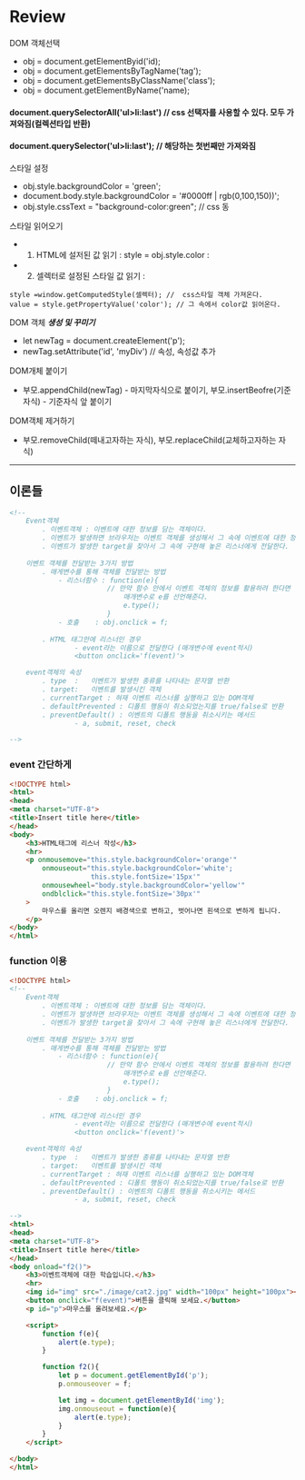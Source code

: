 # Review
DOM 객체선택
- obj = document.getElementByid('id);
- obj = document.getElementsByTagName('tag');
- obj = document.getElementsByClassName('class');
- obj = document.getElementByName('name);

#### document.querySelectorAll('ul>li:last')  // css 선택자를 사용할 수 있다. 모두 가져와짐(컬렉션타입 반환)
#### document.querySelector('ul>li:last');  // 해당하는 첫번째만 가져와짐

스타일 설정
- obj.style.backgroundColor = 'green';
- document.body.style.backgroundColor = '#0000ff | rgb(0,100,150))';
- obj.style.cssText = "background-color:green"; // css 동

스타일 읽어오기
- 1) HTML에 설저된 값 읽기 : style = obj.style.color :
- 2) 셀렉터로 설정된 스타일 값 읽기 : 
~~~
style =window.getComputedStyle(셀렉터); //  css스타일 객체 가져온다.
value = style.getPropertyValue('color'); // 그 속에서 color값 읽어온다.
~~~

DOM 객체 ***생성 및 꾸미기***
- let newTag = document.createElement('p');
- newTag.setAttribute('id', 'myDiv')  //  속성, 속성값 추가

DOM개체 붙이기
- 부모.appendChild(newTag) - 마지막자식으로 붙이기, 부모.insertBeofre(기준자식) - 기준자식 앞 붙이기

DOM객체 제거하기
- 부모.removeChild(떼내고자하는 자식), 부모.replaceChild(교체하고자하는 자식)

-----------------------------------------------------------------------------------------------

## 이론들
```html
<!-- 
	Event객체
		. 이벤트객체 : 이벤트에 대한 정보를 담는 객체이다.
		. 이벤트가 발생하면 브라우저는 이벤트 객체를 생성해서 그 속에 이벤트에 대한 정보를 담는 객체
		. 이벤트가 발생한 target을 찾아서 그 속에 구현해 놓은 리스너에게 전달한다.
		
	이벤트 객체를 전달받는 3가지 방법
		. 매게변수를 통해 객체를 전달받는 방법
			- 리스너함수 : function(e){
						// 만약 함수 안에서 이벤트 객체의 정보를 활용하려 한다면
							매개변수로 e를 선언해준다.
							e.type();
						}
			- 호출	: obj.onclick = f;
		
		. HTML 태그안에 리스너인 경우
				- event라는 이름으로 전달한다 (매개변수에 event적시)
				<button onclick='f(event)'>

	event객체의 속성
		. type	:	이벤트가 발생한 종류를 나타내는 문자열 반환
		. target:	이벤트를 발생시킨 객체
		. currentTarget : 혀재 이벤트 리스너를 실행하고 있는 DOM객체
		. defaultPrevented : 디폴트 행동이 취소되었는지를 true/false로 반환
		. preventDefault() : 이벤트의 디폴트 행동을 취소시키는 메서드
				- a, submit, reset, check

-->
```


### event 간단하게
```html
<!DOCTYPE html>
<html>
<head>
<meta charset="UTF-8">
<title>Insert title here</title>
</head>
<body>
	<h3>HTML태그에 리스너 작성</h3>
	<hr>
	<p onmousemove="this.style.backgroundColor='orange'"
		onmouseout="this.style.backgroundColor='white';
					this.style.fontSize='15px'"
		onmousewheel="body.style.backgroundColor='yellow'"
		ondblclick="this.style.fontSize='30px'"
	>
		마우스를 올리면 오렌지 배경색으로 변하고, 벗어나면 흰색으로 변하게 됩니다.
	</p>
</body>
</html>
```

### function 이용
```html
<!DOCTYPE html>
<!-- 
	Event객체
		. 이벤트객체 : 이벤트에 대한 정보를 담는 객체이다.
		. 이벤트가 발생하면 브라우저는 이벤트 객체를 생성해서 그 속에 이벤트에 대한 정보를 담는 객체
		. 이벤트가 발생한 target을 찾아서 그 속에 구현해 놓은 리스너에게 전달한다.
		
	이벤트 객체를 전달받는 3가지 방법
		. 매게변수를 통해 객체를 전달받는 방법
			- 리스너함수 : function(e){
						// 만약 함수 안에서 이벤트 객체의 정보를 활용하려 한다면
							매개변수로 e를 선언해준다.
							e.type();
						}
			- 호출	: obj.onclick = f;
		
		. HTML 태그안에 리스너인 경우
				- event라는 이름으로 전달한다 (매개변수에 event적시)
				<button onclick='f(event)'>

	event객체의 속성
		. type	:	이벤트가 발생한 종류를 나타내는 문자열 반환
		. target:	이벤트를 발생시킨 객체
		. currentTarget : 혀재 이벤트 리스너를 실행하고 있는 DOM객체
		. defaultPrevented : 디폴트 행동이 취소되었는지를 true/false로 반환
		. preventDefault() : 이벤트의 디폴트 행동을 취소시키는 메서드
				- a, submit, reset, check

-->
<html>
<head>
<meta charset="UTF-8">
<title>Insert title here</title>
</head>
<body onload="f2()">
	<h3>이벤트객체에 대한 학습입니다.</h3>
	<hr>
	<img id="img" src="./image/cat2.jpg" width="100px" height="100px"><br>
	<button onclick="f(event)">버튼을 클릭해 보세요.</button>
	<p id="p">마우스를 올려보세요.</p>

	<script>
		function f(e){
			alert(e.type);
		}

		function f2(){
			let p = document.getElementById('p');
			p.onmouseover = f;

			let img = document.getElementById('img');
			img.onmouseout = function(e){
				alert(e.type);
			}
		}
	</script>

</body>
</html>



```
